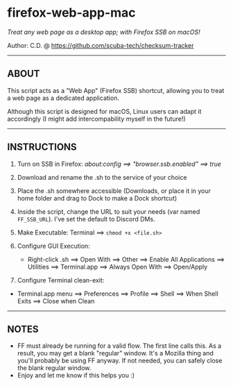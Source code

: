 # firefox-web-app-mac

*Treat any web page as a desktop app; with Firefox SSB on macOS!*

Author: C.D. @ https://github.com/scuba-tech/checksum-tracker

---

## ABOUT

This script acts as a "Web App" (Firefox SSB) shortcut, allowing you to treat a web page as a dedicated application.

Although this script is designed for macOS,  Linux users can adapt it accordingly (I might add intercompability myself in the future!)

---

## INSTRUCTIONS

1. Turn on SSB in Firefox: *about:config ==> "browser.ssb.enabled" ==> true*

2. Download and rename the .sh to the service of your choice

3. Place the .sh somewhere accessible (Downloads, or place it in your home folder and drag to Dock to make a Dock shortcut)

4. Inside the script, change the URL to suit your needs (var named `FF_SSB_URL`). I've set the default to Discord DMs.

5. Make Executable: Terminal ==> `chmod +x <file.sh>`

6. Configure GUI Execution:
   - Right-click .sh ==> Open With ==> Other ==> Enable All Applications ==> Utilities ==> Terminal.app ==> Always Open With ==> Open/Apply

 7. Configure Terminal clean-exit:
   - Terminal.app menu ==> Preferences ==> Profile ==> Shell ==> When Shell Exits ==> Close when Clean

---

## NOTES

- FF must already be running for a valid flow. The first line calls this. As a result, you may get a blank "regular" window. It's a Mozilla thing and you'll probably be using FF anyway. If not needed, you can safely close the blank regular window.
- Enjoy and let me know if this helps you :)
